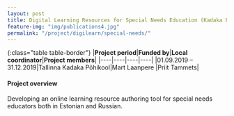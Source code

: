 ```yaml
---
layout: post
title: Digital Learning Resources for Special Needs Education (Kadaka Põhikool)   
feature-img: "img/publications4.jpg"
permalink: "/project/digilearn/special-needs/"
---
```


{:class="table table-border"}
|**Project period**|**Funded by**|**Local coordinator**|**Project members**|
|----|----|----|----|
|01.09.2019 – 31.12.2019|Tallinna Kadaka Põhikool|Mart Laanpere |Priit Tammets|

#### Project overview
Developing an online learning resource authoring tool for special needs educators both in Estonian and Russian.
